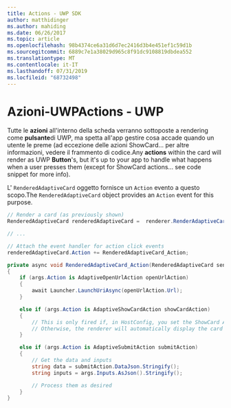 ```yaml
---
title: Actions - UWP SDK
author: matthidinger
ms.author: mahiding
ms.date: 06/26/2017
ms.topic: article
ms.openlocfilehash: 98b4374ce6a31d6d7ec2416d3b4e451ef1c59d1b
ms.sourcegitcommit: 6889c7e1a38029d965c8f91dc9108819dbdea552
ms.translationtype: MT
ms.contentlocale: it-IT
ms.lasthandoff: 07/31/2019
ms.locfileid: "68732498"
---
```

# <a name="actions---uwp"></a><span data-ttu-id="c42ef-102">Azioni-UWP</span><span class="sxs-lookup"><span data-stu-id="c42ef-102">Actions - UWP</span></span>

<span data-ttu-id="c42ef-103">Tutte le **azioni** all'interno della scheda verranno sottoposte a rendering come **pulsante**di UWP, ma spetta all'app gestire cosa accade quando un utente le preme (ad eccezione delle azioni ShowCard... per altre informazioni, vedere il frammento di codice.</span><span class="sxs-lookup"><span data-stu-id="c42ef-103">Any **actions** within the card will render as UWP **Button**'s, but it's up to your app to handle what happens when a user presses them (except for ShowCard actions... see code snippet for more info).</span></span>

<span data-ttu-id="c42ef-104">L' `RenderedAdaptiveCard` oggetto fornisce un `Action` evento a questo scopo.</span><span class="sxs-lookup"><span data-stu-id="c42ef-104">The `RenderedAdaptiveCard` object provides an `Action` event for this purpose.</span></span>

```csharp
// Render a card (as previously shown)
RenderedAdaptiveCard renderedAdaptiveCard =  renderer.RenderAdaptiveCard(card);

// ...

// Attach the event handler for action click events
renderedAdaptiveCard.Action += RenderedAdaptiveCard_Action;

private async void RenderedAdaptiveCard_Action(RenderedAdaptiveCard sender, AdaptiveActionEventArgs args)
{
    if (args.Action is AdaptiveOpenUrlAction openUrlAction)
    {
        await Launcher.LaunchUriAsync(openUrlAction.Url);
    }

    else if (args.Action is AdaptiveShowCardAction showCardAction)
    {
        // This is only fired if, in HostConfig, you set the ShowCard ActionMode to Popup.
        // Otherwise, the renderer will automatically display the card inline without firing this event.
    }

    else if (args.Action is AdaptiveSubmitAction submitAction)
    {
        // Get the data and inputs
        string data = submitAction.DataJson.Stringify();
        string inputs = args.Inputs.AsJson().Stringify();

        // Process them as desired
    }
}
```
